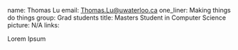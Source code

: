 name: Thomas Lu
email: Thomas.Lu@uwaterloo.ca
one_liner: Making things do things
group: Grad students
title: Masters Student in Computer Science
picture: N/A
links:

Lorem Ipsum
